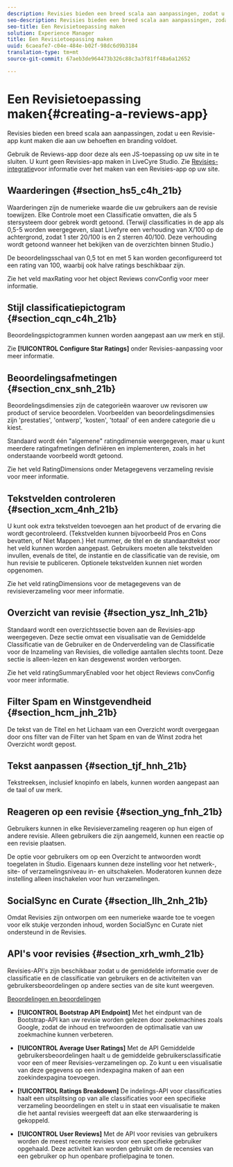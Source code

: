 ```yaml
---
description: Revisies bieden een breed scala aan aanpassingen, zodat u een Revisie-app kunt maken die aan uw behoeften en branding voldoet.
seo-description: Revisies bieden een breed scala aan aanpassingen, zodat u een Revisie-app kunt maken die aan uw behoeften en branding voldoet.
seo-title: Een Revisietoepassing maken
solution: Experience Manager
title: Een Revisietoepassing maken
uuid: 6caeafe7-c04e-484e-b02f-98dc6d9b3184
translation-type: tm+mt
source-git-commit: 67aeb3de964473b326c88c3a3f81ff48a6a12652

---
```



# Een Revisietoepassing maken{#creating-a-reviews-app}

Revisies bieden een breed scala aan aanpassingen, zodat u een Revisie-app kunt maken die aan uw behoeften en branding voldoet.

Gebruik de Reviews-app door deze als een JS-toepassing op uw site in te sluiten. U kunt geen Revisies-app maken in LiveCyre Studio. Zie [Revisies-integratie](/help/implementation/c-app-integrations/c-reviews-integration.md)voor informatie over het maken van een Revisies-app op uw site.


## Waarderingen {#section_hs5_c4h_21b}

Waarderingen zijn de numerieke waarde die uw gebruikers aan de revisie toewijzen. Elke Controle moet een Classificatie omvatten, die als 5 stersysteem door gebrek wordt getoond. (Terwijl classificaties in de app als 0,5-5 worden weergegeven, slaat Livefyre een verhouding van X/100 op de achtergrond, zodat 1 ster 20/100 is en 2 sterren 40/100. Deze verhouding wordt getoond wanneer het bekijken van de overzichten binnen Studio.)

De beoordelingsschaal van 0,5 tot en met 5 kan worden geconfigureerd tot een rating van 100, waarbij ook halve ratings beschikbaar zijn.

Zie het veld maxRating voor het object Reviews convConfig voor meer informatie.

## Stijl classificatiepictogram {#section_cqn_c4h_21b}

Beoordelingspictogrammen kunnen worden aangepast aan uw merk en stijl.

Zie **[!UICONTROL Configure Star Ratings]** onder Revisies-aanpassing voor meer informatie.

## Beoordelingsafmetingen {#section_cnx_snh_21b}

Beoordelingsdimensies zijn de categorieën waarover uw revisoren uw product of service beoordelen. Voorbeelden van beoordelingsdimensies zijn &#39;prestaties&#39;, &#39;ontwerp&#39;, &#39;kosten&#39;, &#39;totaal&#39; of een andere categorie die u kiest.

Standaard wordt één &quot;algemene&quot; ratingdimensie weergegeven, maar u kunt meerdere ratingafmetingen definiëren en implementeren, zoals in het onderstaande voorbeeld wordt getoond.

Zie het veld RatingDimensions onder Metagegevens verzameling revisie voor meer informatie.

## Tekstvelden controleren {#section_xcm_4nh_21b}

U kunt ook extra tekstvelden toevoegen aan het product of de ervaring die wordt gecontroleerd. (Tekstvelden kunnen bijvoorbeeld Pros en Cons bevatten, of Niet Mappen.) Het nummer, de titel en de standaardtekst voor het veld kunnen worden aangepast. Gebruikers moeten alle tekstvelden invullen, evenals de titel, de instantie en de classificatie van de revisie, om hun revisie te publiceren. Optionele tekstvelden kunnen niet worden opgenomen.

Zie het veld ratingDimensions voor de metagegevens van de revisieverzameling voor meer informatie.

## Overzicht van revisie {#section_ysz_lnh_21b}

Standaard wordt een overzichtssectie boven aan de Revisies-app weergegeven. Deze sectie omvat een visualisatie van de Gemiddelde Classificatie van de Gebruiker en de Onderverdeling van de Classificatie voor de Inzameling van Revisies, die volledige aantallen slechts toont. Deze sectie is alleen-lezen en kan desgewenst worden verborgen.

Zie het veld ratingSummaryEnabled voor het object Reviews convConfig voor meer informatie.

## Filter Spam en Winstgevendheid {#section_hcm_jnh_21b}

De tekst van de Titel en het Lichaam van een Overzicht wordt overgegaan door ons filter van de Filter van het Spam en van de Winst zodra het Overzicht wordt gepost.

## Tekst aanpassen {#section_tjf_hnh_21b}

Tekstreeksen, inclusief knopinfo en labels, kunnen worden aangepast aan de taal of uw merk.

## Reageren op een revisie {#section_yng_fnh_21b}

Gebruikers kunnen in elke Revisieverzameling reageren op hun eigen of andere revisie. Alleen gebruikers die zijn aangemeld, kunnen een reactie op een revisie plaatsen.

De optie voor gebruikers om op een Overzicht te antwoorden wordt toegelaten in Studio. Eigenaars kunnen deze instelling voor het netwerk-, site- of verzamelingsniveau in- en uitschakelen. Moderatoren kunnen deze instelling alleen inschakelen voor hun verzamelingen.

## SocialSync en Curate {#section_llh_2nh_21b}

Omdat Revisies zijn ontworpen om een numerieke waarde toe te voegen voor elk stukje verzonden inhoud, worden SocialSync en Curate niet ondersteund in de Revisies.

## API&#39;s voor revisies {#section_xrh_wmh_21b}

Revisies-API&#39;s zijn beschikbaar zodat u de gemiddelde informatie over de classificatie en de classificatie van gebruikers en de activiteiten van gebruikersbeoordelingen op andere secties van de site kunt weergeven.

[Beoordelingen en beoordelingen](https://api.livefyre.com/docs/apis/by-category/ratings-and-reviews)

* **[!UICONTROL Bootstrap API Endpoint]** Met het eindpunt van de Bootstrap-API kan uw revisie worden gelezen door zoekmachines zoals Google, zodat de inhoud en trefwoorden de optimalisatie van uw zoekmachine kunnen verbeteren.

* **[!UICONTROL Average User Ratings]** Met de API Gemiddelde gebruikersbeoordelingen haalt u de gemiddelde gebruikersclassificatie voor een of meer Revisies-verzamelingen op. Zo kunt u een visualisatie van deze gegevens op een indexpagina maken of aan een zoekindexpagina toevoegen.

* **[!UICONTROL Ratings Breakdown]** De indelings-API voor classificaties haalt een uitsplitsing op van alle classificaties voor een specifieke verzameling beoordelingen en stelt u in staat een visualisatie te maken die het aantal revisies weergeeft dat aan elke sterwaardering is gekoppeld.

* **[!UICONTROL User Reviews]** Met de API voor revisies van gebruikers worden de meest recente revisies voor een specifieke gebruiker opgehaald. Deze activiteit kan worden gebruikt om de recensies van een gebruiker op hun openbare profielpagina te tonen.
